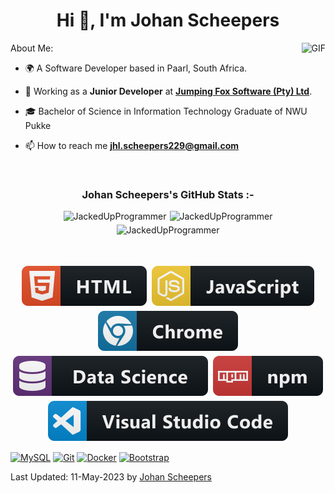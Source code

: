 <h1 align="center">Hi 👋, I'm Johan Scheepers</h1>
 <img align="right" alt="GIF" src="https://media.giphy.com/media/836HiJc7pgzy8iNXCn/giphy.gif" />
About Me: 

- 🌍 A Software Developer based in Paarl, South Africa.

- 🌱 Working as a **Junior Developer** at **[Jumping Fox Software (Pty) Ltd](https://jumpingfoxsoftware.com/)**.

- 🎓 Bachelor of Science in Information Technology Graduate of NWU Pukke

- 📫 How to reach me **jhl.scheepers229@gmail.com**
<br>
<h3 align="center">Johan Scheepers's GitHub Stats :-</h3>
<div style="display: flex; justify-content: center; align-items: center; flex-wrap: wrap; gap: 5px;">
    <div align="center">
      <img src="https://github-readme-stats.vercel.app/api/top-langs/?username=JackedUpProgrammer&show_icons=true&locale=en&bg_color=0d1117&text_color=ffffff&layout=compact" alt="JackedUpProgrammer" style="width:420px;" />
  </div>
  <div align="center">
      <img src="https://github-readme-stats.vercel.app/api?username=JackedUpProgrammer&show_icons=true&locale=en&bg_color=0d1117&text_color=ffffff" alt="JackedUpProgrammer" style="width:420px;" />
  </div>
  <div align="center">
      <img src="https://github-readme-streak-stats.herokuapp.com/?user=JackedUpProgrammer&theme=dark&background=0d1117&date_format=M%20j%5B%2C%20Y%5D" alt="JackedUpProgrammer" style="width:420px;" />
  </div>
</div>

<p align="left">
    <a href="https://twitter.com/" target="blank"><img src="https://img.shields.io/twitter/follow/?logo=twitter&style=for-the-badge" alt="" /></a>
</p>


<p align="center">
 <img src="https://raw.githubusercontent.com/8bithemant/8bithemant/master/svg/dev/languages/html.svg" alt="Twitter" style="vertical-align:top; margin:4px"><img src="https://raw.githubusercontent.com/8bithemant/8bithemant/master/svg/dev/languages/js.svg" alt="Twitter" style="vertical-align:top; margin:4px"><img src="https://raw.githubusercontent.com/8bithemant/8bithemant/master/svg/dev/misc/chrome.svg" alt="Twitter" style="vertical-align:top; margin:4px"><img src="https://raw.githubusercontent.com/8bithemant/8bithemant/master/svg/dev/misc/datascience.svg" alt="Twitter" style="vertical-align:top; margin:4px"><img src="https://raw.githubusercontent.com/8bithemant/8bithemant/master/svg/dev/services/npm.svg" alt="Twitter" style="vertical-align:top; margin:4px"><img src="https://raw.githubusercontent.com/8bithemant/8bithemant/master/svg/dev/tools/visualstudio_code.svg" alt="Twitter" style="vertical-align:top; margin:4px"><img 
 

</p>

[![MySQL](https://img.shields.io/badge/-MySQL-black?style=flat&logo=mysql&link=https://github.com/BRdhanani)](https://github.com/BRdhanani)
[![Git](https://img.shields.io/badge/-Git-black?style=flat&logo=git&link=https://github.com/BRdhanani)](https://github.com/BRdhanani) 
[![Docker](https://img.shields.io/badge/-Docker-black?style=flat&logo=docker&link=https://github.com/BRdhanani)](https://github.com/BRdhanani) 
[![Bootstrap](https://img.shields.io/badge/-Bootstrap-563D7C?style=flat&logo=bootstrap&link=https://github.com/BRdhanani)](https://github.com/BRdhanani) 


Last Updated: 11-May-2023 by [Johan Scheepers](https://github.com/JackedUpProgrammer/)
